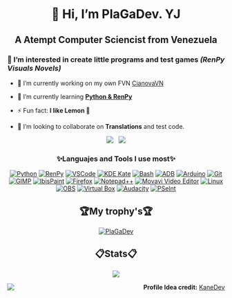 <h1 align="center">👋 Hi, I’m PlaGaDev. YJ</h1>
<h2 align="center">A Atempt Computer Sciencist from Venezuela</h2>

### 👀 I’m interested in create little **programs** and test games _**(RenPy Visuals Novels)**_
- 🔭 I’m currently working on my own FVN [CianovaVN](https://github.com/plagaplusdev/cianova-vn)

- 🌱 I’m currently learning <ins>**Python & RenPy**</ins>
- ⚡ Fun fact: **I like Lemon 🍋**
- 💞️ I’m looking to collaborate on **Translations** and test code.

<p align="center">
  <img align="top" src="https://github-readme-stats.vercel.app/api/top-langs/?username=Plagaplusdev&theme=monokai&show_icons=true&hide_border=true&layout=compact" />
  &nbsp;
  <img src="https://github-readme-stats.vercel.app/api?username=Plagaplusdev&theme=monokai&show_icons=true&hide_border=true&count_private=true" />
</p>

<h3 align="center">✨Languajes and Tools I use most✨</h3>

<p align="center">
  <a href="https://python.org"><img src="https://img.shields.io/badge/Python-3776AB?style=flat&logo=python&logoColor=white" alt="Python" /></a>
  <a href="https://renpy.org"><img src="https://img.shields.io/badge/Ren'Py-FF69B4?style=flat&logo=renpy&logoColor=white" alt="RenPy" /></a>
  <a href="https://code.visualstudio.com"><img src="https://img.shields.io/badge/VSCode-007ACC?style=flat&logo=visualstudiocode&logoColor=white" alt="VSCode" /></a>
  <a href="https://kate-editor.org"><img src="https://img.shields.io/badge/Kate-268BD2?style=flat&logo=kde&logoColor=white" alt="KDE Kate" /></a>
  <a href="https://gnu.org/software/bash"><img src="https://img.shields.io/badge/Bash-4EAA25?style=flat&logo=gnubash&logoColor=white" alt="Bash" /></a>
  <a href="https://developer.android.com/studio/command-line/adb"><img src="https://img.shields.io/badge/ADB-3DDC84?style=flat&logo=android&logoColor=white" alt="ADB" /></a>
  <a href="https://arduino.cc"><img src="https://img.shields.io/badge/Arduino-00979D?style=flat&logo=arduino&logoColor=white" alt="Arduino" /></a>
  <a href="https://git-scm.com"><img src="https://img.shields.io/badge/Git-F05032?style=flat&logo=git&logoColor=white" alt="Git" /></a>
  <a href="https://gimp.org"><img src="https://img.shields.io/badge/GIMP-5C5543?style=flat&logo=gimp&logoColor=white" alt="GIMP" /></a>
  <a href="https://ibispaint.com"><img src="https://img.shields.io/badge/IbisPaint-X?style=flat&logo=ibispaint&logoColor=white" alt="IbisPaint" /></a>
  <a href="https://mozilla.org/firefox"><img src="https://img.shields.io/badge/Firefox-FF7139?style=flat&logo=firefoxbrowser&logoColor=white" alt="Firefox" /></a>
  <a href="https://notepad-plus-plus.org"><img src="https://img.shields.io/badge/Notepad++-90E59A?style=flat&logo=notepadplusplus&logoColor=white" alt="Notepad++" /></a>
  <a href="https://movavi.com/video-editor-plus"><img src="https://img.shields.io/badge/Movavi-1F1F1F?style=flat&logo=movavi&logoColor=white" alt="Movavi Video Editor" /></a>
  <a href="https://kernel.org"><img src="https://img.shields.io/badge/Linux-FCC624?style=flat&logo=linux&logoColor=white" alt="Linux" /></a>
  <a href="https://obsproject.com"><img src="https://img.shields.io/badge/OBS-302E31?style=flat&logo=obsstudio&logoColor=white" alt="OBS" /></a>
  <a href="https://virtualbox.org"><img src="https://img.shields.io/badge/VirtualBox-183A61?style=flat&logo=virtualbox&logoColor=white" alt="Virtual Box" /></a>
  <a href="https://audacityteam.org"><img src="https://img.shields.io/badge/Audacity-0000FF?style=flat&logo=audacity&logoColor=white" alt="Audacity" /></a>
  <a href="https://pseint.sourceforge.net"><img src="https://img.shields.io/badge/PSeInt-FF4500?style=flat&logo=pseint&logoColor=white" alt="PSeInt" /></a>
</p>

<h2 align="center">🏆My trophy's🏆</h2>
<p align="center"> <a href="https://github.com/ryo-ma/github-profile-trophy"><img src="https://github-profile-trophy.vercel.app/?username=plagaplusdev&theme=monokai&no-frame=true&margin-w=5" alt="PlaGaDev" /></a> </p>

<h2 align="center">📋Stats📋</h2>
<p align="center"><img src="https://github-readme-streak-stats.herokuapp.com/?user=Plagaplusdev&theme=monokai&hide_border=true" /></p>

<div align="center">
<img align="left" src="https://komarev.com/ghpvc/?username=plagaplusdev" />
<p align="right"><strong>Profile Idea credit:</strong> <a href="https://github.com/betoidk">KaneDev</a></p>
</div>
